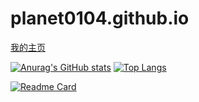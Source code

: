 # planet0104.github.io

[我的主页](http://planet0104.github.io/ "我的主页")

[![Anurag's GitHub stats](https://github-readme-stats.vercel.app/api?username=planet0104&show_icons=true&theme=radical)](https://github.com/planet0104)
[![Top Langs](https://github-readme-stats.vercel.app/api/top-langs/?username=planet0104&show_icons=true&theme=radical)](https://github.com/planet0104)

[![Readme Card](https://github-readme-stats.vercel.app/api/pin/?username=planet0104&repo=github-readme-stats)](https://github.com/planet0104/github-readme-stats)

